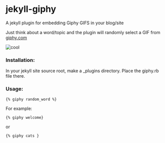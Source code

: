 # jekyll-giphy

A jekyll plugin for embedding Giphy GIFS in your blog/site

Just think about a word/topic and the plugin will randomly select a GIF from  [giphy.com](http://giphy.com/)

![cool](http://giphy.com/embed/KXY5lB8yOarLy)

### Installation:

In your jekyll site source root, make a _plugins directory. Place the giphy.rb file there.

### Usage:
```
{% giphy random_word %}
```

For example:
```
{% giphy welcome}
```
or
```
{% giphy cats }
```


